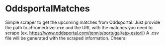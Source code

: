 # OddsportalMatches
Simple scraper to get the upcoming matches from Oddsportal.
Just provide the path to chromedriver.exe and the URL with the matches you need to scrape (ex. https://www.oddsportal.com/tennis/portugal/atp-estoril)
A .csv file will be generated with the scraped information. Cheers!
